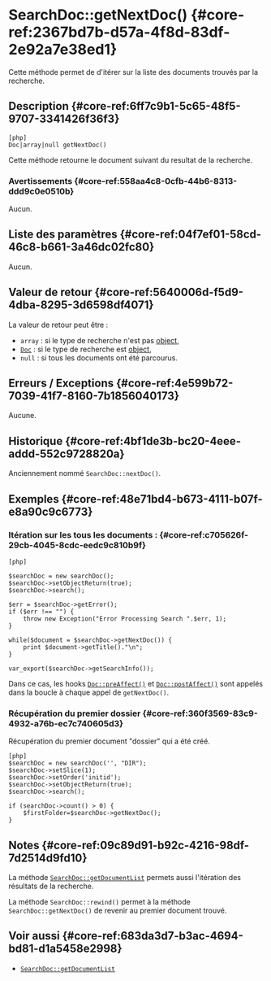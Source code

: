 # SearchDoc::getNextDoc() {#core-ref:2367bd7b-d57a-4f8d-83df-2e92a7e38ed1}

<div class="short-description">
Cette méthode permet de d'itérer sur la liste des documents trouvés par la 
recherche.
</div>


## Description {#core-ref:6ff7c9b1-5c65-48f5-9707-3341426f36f3}

    [php]
    Doc|array|null getNextDoc()

Cette méthode retourne le document suivant du resultat de la recherche.

### Avertissements {#core-ref:558aa4c8-0cfb-44b6-8313-ddd9c0e0510b}

Aucun.

## Liste des paramètres {#core-ref:04f7ef01-58cd-46c8-b661-3a46dc02fc80}

Aucun.

## Valeur de retour {#core-ref:5640006d-f5d9-4dba-8295-3d6598df4071}

La valeur de retour peut être :

* `array` : si le type de recherche n'est pas [object][objectReturn],
* [`Doc`][doc] :   si le type de recherche est [object][objectReturn],
* `null` :  si tous les documents ont été parcourus.

## Erreurs / Exceptions {#core-ref:4e599b72-7039-41f7-8160-7b1856040173}

Aucune.

## Historique {#core-ref:4bf1de3b-bc20-4eee-addd-552c9728820a}

Anciennement nommé `SearchDoc::nextDoc()`.

## Exemples {#core-ref:48e71bd4-b673-4111-b07f-e8a90c9c6773}

### Itération sur les tous les documents : {#core-ref:c705626f-29cb-4045-8cdc-eedc9c810b9f}

    [php]
    
    $searchDoc = new searchDoc();
    $searchDoc->setObjectReturn(true);
    $searchDoc->search();
    
    $err = $searchDoc->getError();
    if ($err !== "") {
        throw new Exception("Error Processing Search ".$err, 1);
    }
    
    while($document = $searchDoc->getNextDoc()) {
        print $document->getTitle()."\n";
    }
    
    var_export($searchDoc->getSearchInfo());

Dans ce cas, les hooks [`Doc::preAffect()`][preaffect] et
[`Doc::postAffect()`][postaffect] sont appelés dans la boucle à chaque appel de
 `getNextDoc()`.

### Récupération du premier dossier {#core-ref:360f3569-83c9-4932-a76b-ec7c740605d3}

Récupération du premier document "dossier" qui a été créé.

    [php]
    $searchDoc = new searchDoc('', "DIR");
    $searchDoc->setSlice(1);
    $searchDoc->setOrder('initid');
    $searchDoc->setObjectReturn(true);
    $searchDoc->search();
    
    if (searchDoc->count() > 0) {
        $firstFolder=$searchDoc->getNextDoc();
    }

## Notes {#core-ref:09c89d91-b92c-4216-98df-7d2514d9fd10}

La méthode  [`SearchDoc::getDocumentList`][documentList] permets aussi
l'itération des résultats de la recherche.

La méthode `SearchDoc::rewind()` permet  à la méthode `SearchDoc::getNextDoc()`
de revenir au premier document trouvé.

## Voir aussi {#core-ref:683da3d7-b3ac-4694-bd81-d1a5458e2998}

*   [`SearchDoc::getDocumentList`][documentList]

<!-- links -->

[objectReturn]:         #core-ref:3a0b4882-81ff-4030-9f60-a0ed0ff1f958
[documentList]:         #core-ref:8f0824fa-eed6-4170-b52d-d3dc7c5cb9c1
[doc]:                  #core-ref:1d557fb4-4eca-4ab8-a334-974fe563ddd2
[preaffect]:                #core-ref:e6f36fea-9f42-4751-ba9b-c3aafec56559
[postaffect]:               #core-ref:7e9f3b6f-f801-4fa9-8215-f02d575b357f
